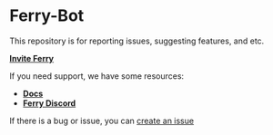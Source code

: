 # Ferry-Bot
This repository is for reporting issues, suggesting features, and etc.

**[Invite Ferry](https://ferry.cf/invite)**

If you need support, we have some resources:
- **[Docs](https://docs.ferry.cf)**
- **[Ferry Discord](https://ferry.cf/support)**

If there is a bug or issue, you can [create an issue](https://github.com/treeot/Ferry-bot/issues/new?assignees=labels=question&title=+Other%3A+)
